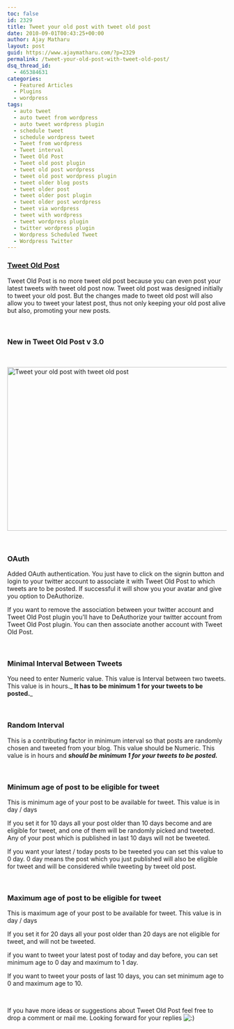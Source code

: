 ```yaml
---
toc: false
id: 2329
title: Tweet your old post with tweet old post
date: 2010-09-01T00:43:25+00:00
author: Ajay Matharu
layout: post
guid: https://www.ajaymatharu.com/?p=2329
permalink: /tweet-your-old-post-with-tweet-old-post/
dsq_thread_id:
  - 465384631
categories:
  - Featured Articles
  - Plugins
  - wordpress
tags:
  - auto tweet
  - auto tweet from wordpress
  - auto tweet wordpress plugin
  - schedule tweet
  - schedule wordpress tweet
  - Tweet from wordpress
  - Tweet interval
  - Tweet Old Post
  - Tweet old post plugin
  - tweet old post wordpress
  - tweet old post wordpress plugin
  - tweet older blog posts
  - tweet older post
  - tweet older post plugin
  - tweet older post wordpress
  - tweet via wordpress
  - tweet with wordpress
  - tweet wordpress plugin
  - twitter wordpress plugin
  - Wordpress Scheduled Tweet
  - Wordpress Twitter
---
```

### [Tweet Old Post](https://wordpress.org/extend/plugins/tweet-old-post/ "Tweet Old Post")

Tweet Old Post is no more tweet old post because you can even post your latest tweets with tweet old post now. Tweet old post was designed initially to tweet your old post. But the changes made to tweet old post will also allow you to tweet your latest post, thus not only keeping your old post alive but also, promoting your new posts.

&nbsp;

### New in Tweet Old Post v 3.0

&nbsp;


<img align="middle" alt="Tweet your old post with tweet old post" height="375" src="https://blog.ajaymatharu.com/wp-content/uploads/Tweet_Old_Post(1).png" width="600" /> 

&nbsp;

### OAuth

Added OAuth authentication. You just have to click on the signin button and login to your twitter account to associate it with Tweet Old Post to which tweets are to be posted. If successful it will show you your avatar and give you option to DeAuthorize.

If you want to remove the association between your twitter account and Tweet Old Post plugin you'll have to DeAuthorize your twitter account from Tweet Old Post plugin. You can then associate another account with Tweet Old Post.

&nbsp;

### Minimal Interval Between Tweets

You need to enter Numeric value. This value is Interval between two tweets. This value is in hours._ **It has to be minimum 1 for your tweets to be posted.**_

&nbsp;

### Random Interval

This is a contributing factor in minimum interval so that posts are randomly chosen and tweeted from your blog. This value should be Numeric. This value is in hours and _**should be minimum 1 for your tweets to be posted.**_

&nbsp;

### Minimum age of post to be eligible for tweet

This is minimum age of your post to be available for tweet. This value is in day / days

If you set it for 10 days all your post older than 10 days become and are eligible for tweet, and one of them will be randomly picked and tweeted. Any of your post which is published in last 10 days will not be tweeted.

If you want your latest / today posts to be tweeted you can set this value to 0 day. 0 day means the post which you just published will also be eligible for tweet and will be considered while tweeting by tweet old post.

&nbsp;

### Maximum age of post to be eligible for tweet

This is maximum age of your post to be available for tweet. This value is in day / days

If you set it for 20 days all your post older than 20 days are not eligible for tweet, and will not be tweeted.

if you want to tweet your latest post of today and day before, you can set minimum age to 0 day and maximum to 1 day.

If you want to tweet your posts of last 10 days, you can set minimum age to 0 and maximum age to 10.

&nbsp;

If you have more ideas or suggestions about Tweet Old Post feel free to drop a comment or mail me. Looking forward for your replies ![:)](https://blog.ajaymatharu.com/wp-content/plugins/fckeditor-for-wordpress-plugin/ckeditor/plugins/smiley/images/regular_smile.gif ":)")
